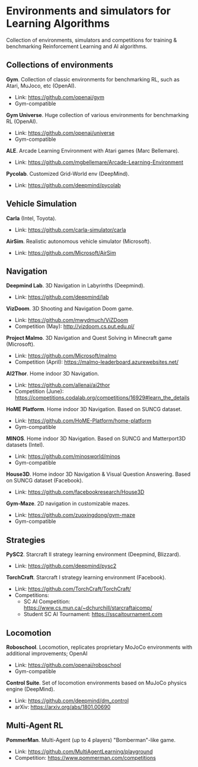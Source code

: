 # Environments and simulators for Learning Algorithms
Collection of environments, simulators and competitions for training & benchmarking Reinforcement Learning and AI algorithms.


## Collections of environments
**Gym**. Collection of classic environments for benchmarking RL, such as Atari, MuJoco, etc (OpenAI).
  - Link: https://github.com/openai/gym
  - Gym-compatible
    
**Gym Universe**. Huge collection of various environments for benchmarking RL (OpenAI).
  - Link: https://github.com/openai/universe
  - Gym-compatible

**ALE**. Arcade Learning Environment with Atari games (Marc Bellemare).
  - Link: https://github.com/mgbellemare/Arcade-Learning-Environment
  
**Pycolab**. Customized Grid-World env (DeepMind).
  - Link: https://github.com/deepmind/pycolab


## Vehicle Simulation
**Carla** (Intel, Toyota).
  - Link: https://github.com/carla-simulator/carla

**AirSim**. Realistic autonomous vehicle simulator (Microsoft).
  - Link: https://github.com/Microsoft/AirSim


## Navigation
**Deepmind Lab**. 3D Navigation in Labyrinths (Deepmind).
  - Link: https://github.com/deepmind/lab

**VizDoom**. 3D Shooting and Navigation Doom game.
  - Link: https://github.com/mwydmuch/ViZDoom
  - Competition (May): http://vizdoom.cs.put.edu.pl/
  
**Project Malmo**. 3D Navigation and Quest Solving in Minecraft game (Microsoft).
  - Link: https://github.com/Microsoft/malmo
  - Competition (April): https://malmo-leaderboard.azurewebsites.net/

**AI2Thor**. Home indoor 3D Navigation.
  - Link: https://github.com/allenai/ai2thor
  - Competition (June): https://competitions.codalab.org/competitions/16929#learn_the_details
    
**HoME Platform**. Home indoor 3D Navigation. Based on SUNCG dataset.
  - Link: https://github.com/HoME-Platform/home-platform
  - Gym-compatible
  
**MINOS**. Home indoor 3D Navigation. Based on SUNCG and Matterport3D datasets (Intel).
  - Link: https://github.com/minosworld/minos
  - Gym-compatible

**House3D**. Home indoor 3D Navigation & Visual Question Answering. Based on SUNCG dataset (Facebook).
  - Link: https://github.com/facebookresearch/House3D
  
**Gym-Maze**. 2D navigation in customizable mazes.
  - Link: https://github.com/zuoxingdong/gym-maze
  - Gym-compatible

## Strategies
**PySC2**. Starcraft II strategy learning environment (Deepmind, Blizzard).
  - Link: https://github.com/deepmind/pysc2
  
**TorchCraft**. Starcraft I strategy learning environment  (Facebook).
  - Link: https://github.com/TorchCraft/TorchCraft/
  - Competitions:
    - SC AI Competition: https://www.cs.mun.ca/~dchurchill/starcraftaicomp/
    - Student SC AI Tournament: https://sscaitournament.com

## Locomotion
**Roboschool**. Locomotion, replicates proprietary MoJoCo environments with additional improvements; OpenAI
  - Link: https://github.com/openai/roboschool
  - Gym-compatible
  
**Control Suite**. Set of locomotion environments based on MuJoCo physics engine (DeepMind).
  - Link: https://github.com/deepmind/dm_control
  - arXiv: https://arxiv.org/abs/1801.00690

## Multi-Agent RL
**PommerMan**. Multi-Agent (up to 4 players) "Bomberman"-like game.
  - Link: https://github.com/MultiAgentLearning/playground
  - Competition: https://www.pommerman.com/competitions

